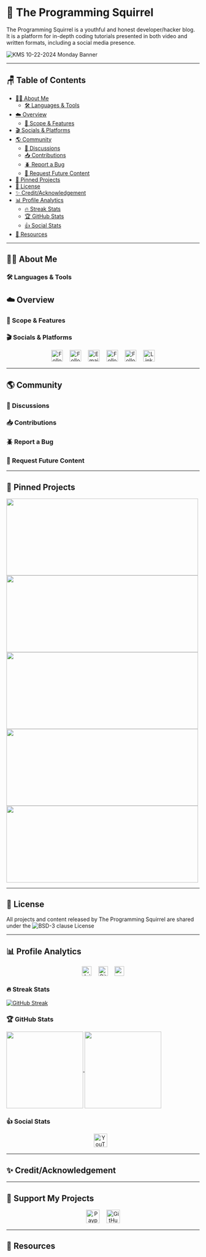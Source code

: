 # 🌰 The Programming Squirrel 

The Programming Squirrel is a youthful and honest developer/hacker blog. It is a platform for in-depth coding tutorials presented in both video and written formats, including a social media presence.

![KMS 10-22-2024 Monday Banner](https://github.com/user-attachments/assets/e34b93a6-d845-4d73-b127-bf496017b103)

---

## 🪑 Table of Contents

- [👩‍💻 About Me](#-about-me)
  - [🛠️ Languages & Tools](#-languages--tools)
- [☁️ Overview](#-overview)
  - [🎯 Scope & Features](#-scope--features)
- [🎬 Socials & Platforms](#-socials--platforms)
- [🌎 Community](#-community)
  - [💬 Discussions](#-discussions)
  - [📥 Contributions](#-contributions)
  - [🪲 Report a Bug](#-report-a-bug)
  - [🔮 Request Future Content](#-request-future-content)
- [📌 Pinned Projects](#-pinned-projects)
- [📜 License](#-license)
- [✨ Credit/Acknowledgement](#-creditacknowledgement)
- [📊 Profile Analytics](#-profile-analytics)
  - [🔥 Streak Stats](#-streak-stats)
  - [🏆 GitHub Stats](#-github-stats)   
  - [👍 Social Stats](#-social-stats)
- [🔗 Resources](#-resources)

---

## 👩‍💻 About Me

### 🛠️ Languages & Tools

## ☁️ Overview

### 🎯 Scope & Features

### 🎬 Socials & Platforms

<div align="center">
    <a href="https://dev.to/the-programming-squirrel"><img height=30 alt="Follow on dev.to" src="https://img.shields.io/badge/DEV-white?style=plastic&logo=devdotto&logoColor=%230A0A0A&logoSize=auto&labelColor=white&color=%2363959A&link=https%3A%2F%2Fdev.to%2Fthe-programming-squirrel"></a>&emsp;
    <a href="https://www.youtube.com/channel/UCHzuRJ_zvNLgHu1WhlskdVQ"><img height=30 alt="Follow YouTube channel" src="https://img.shields.io/badge/YouTube-white?style=plastic&logo=youtube&logoColor=%23FF0000&logoSize=auto&labelColor=white&color=%2363959A&link=https%3A%2F%2Fwww.youtube.com%2Fchannel%2FUCHzuRJ_zvNLgHu1WhlskdVQ"></a>&emsp;
    <a href="mailto:programming.squirrel@gmail.com"><img height=30 alt="Email me" src="https://img.shields.io/badge/Email-white?style=plastic&logo=gmail&logoColor=%23EA4335&logoSize=auto&color=%2363959A&labelColor=white&link=mailto%3Aprogramming.squirrel%40gmail.com"/></a>&emsp;
    <a href="https://www.facebook.com/profile.php?id=61567216955618"><img height=30 alt="Follow page" src="https://img.shields.io/badge/Facebook-white?style=plastic&logo=facebook&logoColor=%230866FF&logoSize=auto&labelColor=white&color=%2363959A&link=https%3A%2F%2Fwww.facebook.com%2Fprofile.php%3Fid%3D61567216955618"/></a>&emsp;
    <a href="https://x.com/ProgramSquirrel"><img height=30 alt="Follow feed" src="https://img.shields.io/badge/X-white?style=plastic&logo=x&logoColor=%23000000&logoSize=auto&labelColor=white&color=%2363959A&link=https%3A%2F%2Fx.com%2FProgramSquirrel" /></a>&emsp;
  <a href="https://www.linkedin.com/in/the-programming-squirrel/"><img height=30 alt="LinkedIn Profile" src="https://img.shields.io/badge/LinkedIn-white?style=plastic&logo=linkedin&logoColor=%230A66C2&logoSize=auto&labelColor=white&color=%2363959A&link=https%3A%2F%2Fwww.linkedin.com%2Fin%2Fthe-programming-squirrel%2F" /></a>

</div>

---

## 🌎 Community

### 💬 Discussions

### 📥 Contributions

### 🪲 Report a Bug

### 🔮 Request Future Content

---

## 📌 Pinned Projects

<a href="https://github.com/The-Programming-Squirrel/The-Programming-Squirrel-Blog">
  <img height=200 width=500 align="center" src="https://github-readme-stats.vercel.app/api/pin/?username=The-Programming-Squirrel&repo=The-Programming-Squirrel-Blog&theme=gotham&show_icons=true" />
</a>
<a href="https://github.com/The-Programming-Squirrel/Portswigger-Academy-Notes">
  <img height=200 width=500 align="center" src="https://github-readme-stats.vercel.app/api/pin/?username=The-Programming-Squirrel&repo=Portswigger-Academy-Notes&theme=gotham&show_icons=true" />
</a>
<a href="https://github.com/The-Programming-Squirrel/ShapeCreations">
  <img height=200 width=500 align="center" src="https://github-readme-stats.vercel.app/api/pin/?username=The-Programming-Squirrel&repo=ShapeCreations&theme=gotham&show_icons=true" />
</a>
<a href="https://github.com/The-Programming-Squirrel/Obsidian-Periodic-Templates">
  <img height=200 width=500 align="center" src="https://github-readme-stats.vercel.app/api/pin/?username=The-Programming-Squirrel&repo=Obsidian-Periodic-Templates&theme=gotham&show_icons=true" />
</a>
<a href="https://github.com/The-Programming-Squirrel/Jupyter-Notebooks-MyST-and-Sphinx">
  <img height=200 width=500 align="center" src="https://github-readme-stats.vercel.app/api/pin/?username=The-Programming-Squirrel&repo=Jupyter-Notebooks-MyST-and-Sphinx&theme=gotham&show_icons=true" />
</a>

---

## 📜 License 

All projects and content released by The Programming Squirrel are shared under the ![BSD-3 clause License](https://img.shields.io/badge/License-white?style=plastic&label=BSD-3&labelColor=white&color=%2363959A&link=https%3A%2F%2Fgithub.com%2FThe-Programming-Squirrel%2FThe-Programming-Squirrel%23BSD-3-Clause-1-ov-file)

---

## 📊 Profile Analytics

<div align="center">
    <a href="#"><img height=25 alt="Joined GitHub" src="https://img.shields.io/github/created-at/The-Programming-Squirrel/The-Programming-Squirrel?style=plastic&logoSize=auto&label=Joined%20in&color=%2363959A"/></a>&emsp;
    <a href="https://github.com/The-Programming-Squirrel/The-Programming-Squirrel/commits/main/"><img height=25 alt="GitHub last commit" src="https://img.shields.io/github/last-commit/The-Programming-Squirrel/The-Programming-Squirrel?display_timestamp=committer&style=plastic&label=Last%20commit&color=%2363959A"/></a>&emsp;
  <a href="https://visitcount.itsvg.in">
    <img height=25 src="https://visitcount.itsvg.in/api?id=The-Programming-Squirrel&label=Profile%20views&color=%2363959A&style=plastic" />
  </a>
</div>

### 🔥 Streak Stats

<a href="https://git.io/streak-stats"><img src="https://github-readme-streak-stats.herokuapp.com?user=The-Programming-Squirrel&theme=gotham&date_format=M%20j%5B%2C%20Y%5D&mode=weekly" alt="GitHub Streak" /></a>

### 🏆 GitHub Stats

<a href="https://github-readme-stats.vercel.app/api?username=The-Programming-Squirrel&show_icons=true&rank_icon=github&theme=gotham">
  <img height=200 align="center" src="https://github-readme-stats.vercel.app/api?username=The-Programming-Squirrel&show_icons=true&rank_icon=github&theme=gotham" />
</a>
<a href="https://github-readme-stats.vercel.app/api/top-langs/?username=The-Programming-Squirrel&theme=gotham&layout=donut">
  <img height=200 align="center" src="https://github-readme-stats.vercel.app/api/top-langs/?username=The-Programming-Squirrel&theme=gotham&layout=donut" />
</a>

### 👍 Social Stats

<div align="center">
    <a href="https://img.shields.io/youtube/channel/subscribers/UCHzuRJ_zvNLgHu1WhlskdVQ?logoSize=auto&link=https%3A%2F%2Fwww.youtube.com%2Fchannel%2FUCHzuRJ_zvNLgHu1WhlskdVQ%3Fsub_confirmation%3D1"><img height=35 alt="YouTube channel subscribers" src="https://img.shields.io/youtube/channel/subscribers/UCHzuRJ_zvNLgHu1WhlskdVQ?logoSize=auto&link=https%3A%2F%2Fwww.youtube.com%2Fchannel%2FUCHzuRJ_zvNLgHu1WhlskdVQ%3Fsub_confirmation%3D1" /></a>&emsp;
</div>

---

## ✨ Credit/Acknowledgement

---

## 💝 Support My Projects

<div align="center">
    <a href="https://www.paypal.com/paypalme/NykiAnderson94"><img height=35 alt="Paypal me" src="https://img.shields.io/badge/PayPal-00457C?style=plastic&logo=paypal&logoColor=white" /></a>&emsp;
  <a href="https://github.com/sponsors/The-Programming-Squirrel"><img height=35 alt="GitHub Sponsors" src="https://img.shields.io/badge/GitHub_Sponsor-30363D?style=plastic&logo=GitHub-Sponsors&logoColor=#EA4AAA" /></a>
</div>

---

## 🔗 Resources
